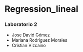 # Regression_lineal
### Laboratorio 2

* Jose David Gómez
* Mariana Rodríguez Morales
* Cristian Vizcaíno 
